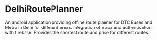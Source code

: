 # DelhiRoutePlanner
An android application providing offline route planner for DTC Buses and Metro in  Delhi  for different areas. Integration of maps and authentication with firebase. Provides the shortest route and price for different routes.
